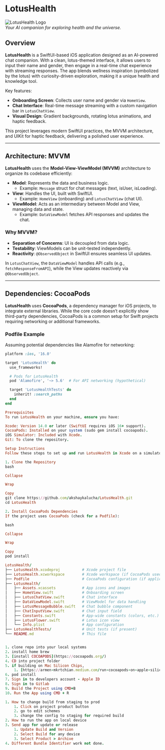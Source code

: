 # LotusHealth

![LotusHealth Logo](Assets.xcassets/AppIcon.appiconset/icon.png)  
*Your AI companion for exploring health and the universe.*

## Overview

**LotusHealth** is a SwiftUI-based iOS application designed as an AI-powered chat companion. With a clean, lotus-themed interface, it allows users to input their name and gender, then engage in a real-time chat experience with streaming responses. The app blends wellness inspiration (symbolized by the lotus) with curiosity-driven exploration, making it a unique health and knowledge tool.

Key features:
- **Onboarding Screen**: Collects user name and gender via `HomeView`.
- **Chat Interface**: Real-time message streaming with a custom navigation bar in `LotusChatView`.
- **Visual Design**: Gradient backgrounds, rotating lotus animations, and haptic feedback.

This project leverages modern SwiftUI practices, the MVVM architecture, and UIKit for haptic feedback, delivering a polished user experience.

---

## Architecture: MVVM

**LotusHealth** uses the **Model-View-ViewModel (MVVM)** architecture to organize its codebase efficiently:

- **Model**: Represents the data and business logic.
  - Example: `Message` struct for chat messages (text, isUser, isLoading).
- **View**: Handles the UI, built with SwiftUI.
  - Example: `HomeView` (onboarding) and `LotusChatView` (chat UI).
- **ViewModel**: Acts as an intermediary between Model and View, managing data and state.
  - Example: `DataViewModel` fetches API responses and updates the chat.

### Why MVVM?
- **Separation of Concerns**: UI is decoupled from data logic.
- **Testability**: ViewModels can be unit-tested independently.
- **Reactivity**: `@ObservedObject` in SwiftUI ensures seamless UI updates.

In `LotusChatView`, the `DataViewModel` handles API calls (e.g., `fetchResponseFromAPI`), while the View updates reactively via `@ObservedObject`.

---

## Dependencies: CocoaPods

**LotusHealth** uses **CocoaPods**, a dependency manager for iOS projects, to integrate external libraries. While the core code doesn’t explicitly show third-party dependencies, CocoaPods is a common setup for Swift projects requiring networking or additional frameworks.

### Podfile Example
Assuming potential dependencies like Alamofire for networking:
```ruby
platform :ios, '16.0'

target 'LotusHealth' do
  use_frameworks!

  # Pods for LotusHealth
  pod 'Alamofire', '~> 5.6'  # For API networking (hypothetical)

  target 'LotusHealthTests' do
    inherit! :search_paths
  end
end

Prerequisites
To run LotusHealth on your machine, ensure you have:

Xcode: Version 14.0 or later (SwiftUI requires iOS 16+ support).
CocoaPods: Installed on your system (sudo gem install cocoapods).
iOS Simulator: Included with Xcode.
Git: To clone the repository.

Setup Instructions
Follow these steps to set up and run LotusHealth in Xcode on a simulator:

1. Clone the Repository
bash

Collapse

Wrap

Copy
git clone https://github.com/akshaykalucha/LotusHealth.git
cd LotusHealth

2. Install CocoaPods Dependencies
If the project uses CocoaPods (check for a Podfile):

bash

Collapse

Wrap

Copy
pod install

LotusHealth/
├── LotusHealth.xcodeproj          # Xcode project file
├── LotusHealth.xcworkspace        # Xcode workspace (if CocoaPods used)
├── Podfile                        # CocoaPods configuration (if applicable)
├── LotusHealth/
│   ├── Assets.xcassets            # App icons and images
│   ├── HomeView.swift             # Onboarding screen
│   ├── LotusChatView.swift        # Chat interface
│   ├── DataViewModel.swift        # ViewModel for data handling
│   ├── LotusMessageBubble.swift   # Chat bubble component
│   ├── ChatInputView.swift        # Chat input field
│   ├── Constants.swift            # App-wide constants (colors, etc.)
│   ├── LotusFlower.swift          # Lotus icon view
│   └── Info.plist                 # App configuration
├── LotusHealthTests/              # Unit tests (if present)
└── README.md                      # This file


1. clone repo into your local systems
2. install home brew
3. [install COCOAPODS](https://cocoapods.org/)
4. CD into project folder
5. if building on Mac Silicon Chips, 
    1. [https://armen-mkrtchian.medium.com/run-cocoapods-on-apple-silicon-and-macos-big-sur-developer-transition-kit-b62acffc1387](https://armen-mkrtchian.medium.com/run-cocoapods-on-apple-silicon-and-macos-big-sur-developer-transition-kit-b62acffc1387)
6. pod install 
7. Sign in to developers account - Apple ID 
8. Sign in to Gitlab
9. Build the Project using CMD+B
10. Run the App using CMD + R

1. How to change build from staging to prod
    1. Click on project product button     
    2. go to edit schemes
    3. change the config to staging for required build
2. How to run the app on local device
3. Send app for update or release
    1. Update Build and Version
    2. Select Build for any device
    3. Select Product > Archive
4. Different Bundle Identifier work not done.